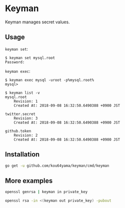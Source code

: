 # Keyman

Keyman manages secret values.

## Usage

`keyman set`:

```shell
$ keyman set mysql.root
Password:
```

`keyman exec`:

```shell
$ keyman exec mysql -uroot -p%mysql.root%
mysql>
```

```shell
$ keyman list -v
mysql.root
    Revision: 1
    Created At: 2018-09-08 16:32:50.6490388 +0900 JST

twitter.secret
    Revision: 3
    Created At: 2018-09-08 16:32:50.6490388 +0900 JST

github.token
    Revision: 2
    Created At: 2018-09-08 16:32:50.6490388 +0900 JST

```

## Installation

```bash
go get -u github.com/kou64yama/keyman/cmd/keyman
```

## More examples

```bash
openssl genrsa | keyman in private_key
```

```bash
openssl rsa -in <(keyman out private_key) -pubout
```
